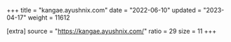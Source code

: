 +++
title = "kangae.ayushnix.com"
date = "2022-06-10"
updated = "2023-04-17"
weight = 11612

[extra]
source = "https://kangae.ayushnix.com/"
ratio = 29
size = 11
+++
